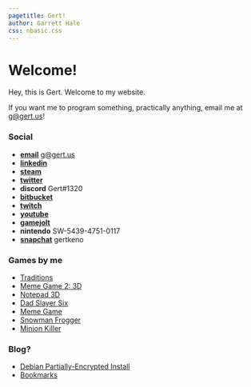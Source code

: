 ```yaml
---
pagetitle: Gert!
author: Garrett Hale
css: nbasic.css
---
```


# Welcome!

Hey, this is Gert. Welcome to my website.

If you want me to program something, practically anything, email me at <g@gert.us>!

### Social

- [**email**](g@gert.us) g@gert.us
- [**linkedin**](https://www.linkedin.com/in/garrett-hale-43b907b9/)
- [**steam**](https://steamcommunity.com/id/gertman)
- [**twitter**](https://twitter.com/gertkeno)
- **discord** Gert#1320
- [**bitbucket**](https://bitbucket.org/Gertkeno/)
- [**twitch**](https://www.twitch.tv/gert_h)
- [**youtube**](https://www.youtube.com/user/cptgthkeno/videos)
- [**gamejolt**](http://gamejolt.com/@gertkeno/games)
- **nintendo** SW-5439-4751-0117
- [**snapchat**](Snapchat-1915470728.jpg) gertkeno

### Games by me

- [Traditions](https://globalgamejam.org/2019/games/traditions)
- [Meme Game 2: 3D](https://bitbucket.org/Gertkeno/meme-game-23d/downloads/)
- [Notepad 3D](https://bitbucket.org/Gertkeno/notepad3d/downloads/)
- [Dad Slayer Six](https://gamejolt.com/games/dad-slayer-six/166188)
- [Meme Game](https://gamejolt.com/games/meme-game/163369)
- [Snowman Frogger](https://gamejolt.com/games/snowman-frogger/115638)
- [Minion Killer](https://gamejolt.com/games/minion-killer/79776)

### Blog?

- [Debian Partially-Encrypted Install](half-crypto/)
- [Bookmarks](bookmarks/)
